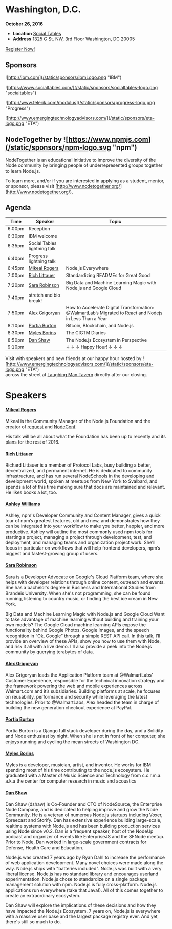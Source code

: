 # Washington, D.C.

**October 26, 2016**
* **Location** [Social Tables](https://www.socialtables.com/)
* **Address** 1325 G St. NW, 3rd Floor Washington, DC 20005

<a class="button" href="https://www.regonline.com/Register/Checkin.aspx?EventID=1813427">Register Now!</a>

## Sponsors

![http://ibm.com](/static/sponsors/ibmLogo.png "IBM")

![https://www.socialtables.com/](/static/sponsors/socialtables-logo.png "socialtables")

![http://www.telerik.com/modulus](/static/sponsors/progress-logo.png "Progress")

![http://www.emergingtechnologyadvisors.com/](/static/sponsors/eta-logo.png "ETA")

## NodeTogether by ![https://www.npmjs.com](/static/sponsors/npm-logo.svg "npm")

NodeTogether is an educational initiative to improve the diversity of the Node community by bringing people of underrepresented groups together to learn Node.js.

To learn more, and/or if you are interested in applying as a student, mentor, or sponsor, please visit [http://www.nodetogether.org/](http://www.nodetogether.org/).

## Agenda

Time | Speaker | Topic
--- | --- | ---
6:00pm | Reception |
6:30pm | IBM welcome |
6:35pm | Social Tables lightning talk |
6:40pm | Progress lightning talk |
6:45pm | [Mikeal Rogers](https://twitter.com/mikeal) | Node.js Everywhere
7:00pm | [Rich Littauer](https://github.com/RichardLitt) | Standardizing READMEs for Great Good
7:20pm | [Sara Robinson](https://twitter.com/srobtweets) | Big Data and Machine Learning Magic with Node.js and Google Cloud
7:40pm | stretch and bio break!
7:50pm | [Alex Grigoryan](https://github.com/AlexG92) | How to Accelerate Digital Transformation: @WalmartLab’s Migrated to React and Nodejs in Less Than a Year
8:10pm | [Portia Burton](https://github.com/pkafei) | Bitcoin, Blockchain, and Node.js
8:30pm | [Myles Borins](https://github.com/TheAlphaNerd) | The CIGTM Diaries
8:50pm | [Dan Shaw](https://github.com/dshaw) | The Node.js Ecosystem in Perspective
9:10pm  | | ↓ ↓ ↓ Happy Hour! ↓ ↓ ↓

Visit with speakers and new friends at our happy hour hosted by   ![http://www.emergingtechnologyadvisors.com/](/static/sponsors/eta-logo.png "ETA")  
across the street at [Laughing Man Tavern](http://www.laughingmantavern.com/) directly after our closing.

# Speakers

#### [Mikeal Rogers](https://twitter.com/mikeal)

Mikeal is the Community Manager of the Node.js Foundation and the creator of
[request](https://github.com/request/request) and [NodeConf](http://www.nodeconf.com).

His talk will be all about what the Foundation has been up to recently and its plans for
the rest of 2016.

#### [Rich Littauer](https://github.com/RichardLitt)

Richard Littauer is a member of Protocol Labs, busy building a better, decentralized, and permanent internet. He is dedicated to community infrastructure, and has run several NodeSchools in the developing and development world, spoken at meetups from New York to Svalbard, and spends a lot of this time making sure that docs are maintained and relevant. He likes books a lot, too.

#### [Ashley Williams](https://github.com/ashleygwilliams)

Ashley, npm's Developer Community and Content Manager, gives a quick tour of npm’s greatest
features, old and new, and demonstrates how they can be integrated into your workflow to make
you better, happier, and more productive. Ashley will outline the most commonly used npm tools
for starting a project, managing a project through development, test, and deployment, and
managing teams and organization project work. She’ll focus in particular on workflows that
will help frontend developers, npm’s biggest and fastest-growing group of users.

#### [Sara Robinson](https://twitter.com/srobtweets)
Sara is a Developer Advocate on Google's Cloud Platform team, where she helps with developer relations through online content, outreach and events. She has a bachelor’s degree in Business and International Studies from Brandeis University. When she's not programming, she can be found running, listening to country music, or finding the best ice cream in New York.

Big Data and Machine Learning Magic with Node.js and Google Cloud
Want to take advantage of machine learning without building and training your own models? The Google Cloud machine learning APIs expose the functionality behind Google Photos, Google Images, and the speech recognition in “Ok, Google” through a simple REST API call. In this talk, I’ll provide an overview of these APIs, show you how to use them with Node, and risk it all with a live demo. I'll also provide a peek into the Node.js community by querying terabytes of data.

#### [Alex Grigoryan](https://github.com/AlexG92)

Alex Grigoryan leads the Application Platform team at @WalmartLabs' Customer Experience, responsible for the technical innovation strategy and the framework powering the web and mobile experiences across Walmart.com and it’s subsidiaries. Building platforms at scale, he focuses on reusability, performance and security while leveraging the latest technologies. Prior to @WalmartLabs, Alex headed the team in charge of building the new generation checkout experience at PayPal.

#### [Portia Burton](https://github.com/pkafei)

Portia Burton is a Django full stack developer during the day, and a Solidity and Node enthusiast by night. When she is not in front of her computer, she enjoys running and cycling the mean streets of Washington DC.

#### [Myles Borins](https://github.com/TheAlphaNerd)

Myles is a developer, musician, artist, and inventor. He works for IBM spending most of his time contributing to the node.js ecosystem. He graduated with a Master of Music Science and Technology from c.c.r.m.a. a.k.a the center for computer research in music and acoustics

#### [Dan Shaw](https://github.com/dshaw)

Dan Shaw (dshaw) is Co-Founder and CTO of NodeSource, the Enterprise Node Company, and is dedicated to helping improve and grow the Node Community. He is a veteran of numerous Node.js startups including Voxer, Spreecast and Storify. Dan has extensive experience building large-scale, realtime systems with Node.js and has been building production services using Node since v0.2. Dan is a frequent speaker, host of the NodeUp podcast and organizer of events like EnterpriseJS and the SFNode meetup. Prior to Node, Dan worked in large-scale government contracts for Defense, Health Care and Education.

Node.js was created 7 years ago by Ryan Dahl to increase the performance of web application development. Many novel choices were made along the way. Node.js ships with "batteries included". Node.js was built with a very liberal license. Node.js has no standard library and encourages userland experimentation. Node.js chose to standardize on a single package management solution with npm. Node.js is fully cross-platform. Node.js applications run everywhere (take that Java!). All of this comes together to create an extraordinary ecosystem.

Dan Shaw will explore the implications of these decisions and how they have impacted the Node.js Ecosystem. 7 years on, Node.js is everywhere with a massive user base and the largest package registry ever. And yet, there's still so much to do.
